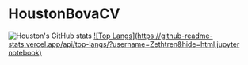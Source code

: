 # HoustonBovaCV
![Houston's GitHub stats](https://github-readme-stats.vercel.app/api?username=Zethtren&theme=dark&show_icons=true)
[![Top Langs](https://github-readme-stats.vercel.app/api/top-langs/?username=Zethtren&hide=html,jupyter notebook)](https://github.com/anuraghazra/github-readme-stats)
